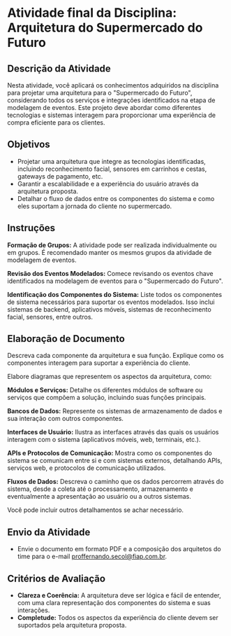 # Atividade final da Disciplina: Arquitetura do Supermercado do Futuro

## Descrição da Atividade

Nesta atividade, você aplicará os conhecimentos adquiridos na disciplina para projetar uma arquitetura para o "Supermercado do Futuro", considerando todos os serviços e integrações identificados na etapa de modelagem de eventos. Este projeto deve abordar como diferentes tecnologias e sistemas interagem para proporcionar uma experiência de compra eficiente para os clientes.

## Objetivos

- Projetar uma arquitetura que integre as tecnologias identificadas, incluindo reconhecimento facial, sensores em carrinhos e cestas, gateways de pagamento, etc.
- Garantir a escalabilidade e a experiência do usuário através da arquitetura proposta.
- Detalhar o fluxo de dados entre os componentes do sistema e como eles suportam a jornada do cliente no supermercado.

## Instruções

__Formação de Grupos:__ A atividade pode ser realizada individualmente ou em grupos. É recomendado manter os mesmos grupos da atividade de modelagem de eventos.

__Revisão dos Eventos Modelados:__ Comece revisando os eventos chave identificados na modelagem de eventos para o "Supermercado do Futuro".

__Identificação dos Componentes do Sistema:__ Liste todos os componentes de sistema necessários para suportar os eventos modelados. Isso inclui sistemas de backend, aplicativos móveis, sistemas de reconhecimento facial, sensores, entre outros.

## Elaboração de Documento

Descreva cada componente da arquitetura e sua função. Explique como os componentes interagem para suportar a experiência do cliente.

Elabore diagramas que representem os aspectos da arquitetura, como:

__Módulos e Serviços:__ Detalhe os diferentes módulos de software ou serviços que compõem a solução, incluindo suas funções principais.

__Bancos de Dados:__ Represente os sistemas de armazenamento de dados e sua interação com outros componentes.

__Interfaces de Usuário:__ Ilustra as interfaces através das quais os usuários interagem com o sistema (aplicativos móveis, web, terminais, etc.).

__APIs e Protocolos de Comunicação:__ Mostra como os componentes do sistema se comunicam entre si e com sistemas externos, detalhando APIs, serviços web, e protocolos de comunicação utilizados.

__Fluxos de Dados:__ Descreva o caminho que os dados percorrem através do sistema, desde a coleta até o processamento, armazenamento e eventualmente a apresentação ao usuário ou a outros sistemas.

Você pode incluir outros detalhamentos se achar necessário.

## Envio da Atividade

- Envie o documento em formato PDF e a composição dos arquitetos do time para o e-mail proffernando.secol@fiap.com.br.

## Critérios de Avaliação

- __Clareza e Coerência:__ A arquitetura deve ser lógica e fácil de entender, com uma clara representação dos componentes do sistema e suas interações.
- __Completude:__ Todos os aspectos da experiência do cliente devem ser suportados pela arquitetura proposta.